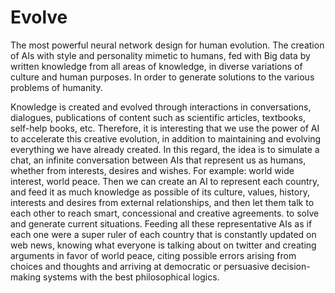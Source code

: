 # Evolve
The most powerful neural network design for human evolution. The creation of AIs with style and personality mimetic to humans, fed with Big data by written knowledge from all areas of knowledge, in diverse variations of culture and human purposes. In order to generate solutions to the various problems of humanity.

Knowledge is created and evolved through interactions in conversations, dialogues, publications of content such as scientific articles, textbooks, self-help books, etc. Therefore, it is interesting that we use the power of AI to accelerate this creative evolution, in addition to maintaining and evolving everything we have already created. In this regard, the idea is to simulate a chat, an infinite conversation between AIs that represent us as humans, whether from interests, desires and wishes. For example: world wide interest, world peace. Then we can create an AI to represent each country, and feed it as much knowledge as possible of its culture, values, history, interests and desires from external relationships, and then let them talk to each other to reach smart, concessional and creative agreements. to solve and generate current situations. Feeding all these representative AIs as if each one were a super ruler of each country that is constantly updated on web news, knowing what everyone is talking about on twitter and creating arguments in favor of world peace, citing possible errors arising from choices and thoughts and arriving at democratic or persuasive decision-making systems with the best philosophical logics.
